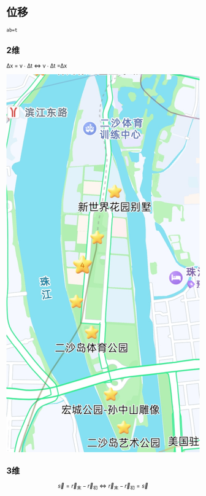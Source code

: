 # 位移

    ab=t

## 2维

∆x = v ∙ ∆t ⇔  v ∙ ∆t =∆x

![image](7.jpg)

## 3维

$$
\vec{s} = \vec{r}_{\text{末}} - \vec{r}_{\text{初}} ⇔  \vec{r}_{\text{末}} - \vec{r}_{\text{初}} = \vec{s} 
$$
